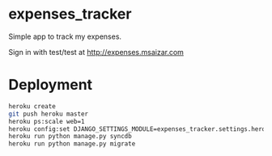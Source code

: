expenses_tracker
================

Simple app to track my expenses. 

Sign in with test/test at http://expenses.msaizar.com 

Deployment
==========

```bash
heroku create
git push heroku master
heroku ps:scale web=1
heroku config:set DJANGO_SETTINGS_MODULE=expenses_tracker.settings.heroku
heroku run python manage.py syncdb
heroku run python manage.py migrate
```
